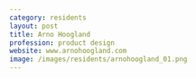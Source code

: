 ```yaml
---
category: residents
layout: post
title: Arno Hoogland
profession: product design
website: www.arnohoogland.com
image: /images/residents/arnohoogland_01.png
---
```

